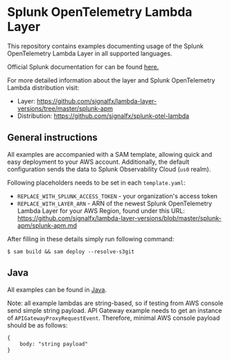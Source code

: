 # Splunk OpenTelemetry Lambda Layer

This repository contains examples documenting usage of the Splunk OpenTelemetry Lambda Layer in all supported languages. 

Official Splunk documentation for can be found [here.](https://docs.splunk.com/Observability/gdi/get-data-in/serverless/aws/splunk-otel-lambda-layer.html#splunk-otel-lambda-layer)

For more detailed information about the layer and Splunk OpenTelemetry Lambda distribution visit:
- Layer: https://github.com/signalfx/lambda-layer-versions/tree/master/splunk-apm
- Distribution: https://github.com/signalfx/splunk-otel-lambda

## General instructions
All examples are accompanied with a SAM template, allowing quick and easy deployment to your AWS account. 
Additionally, the default configuration sends the data to Splunk Observability Cloud (`us0` realm).
 
Following placeholders needs to be set in each `template.yaml`:
- `REPLACE_WITH_SPLUNK_ACCESS_TOKEN` - your organization's access token
- `REPLACE_WITH_LAYER_ARN` - ARN of the newest Splunk OpenTelemetry Lambda Layer for your AWS Region, found under this 
URL: https://github.com/signalfx/lambda-layer-versions/blob/master/splunk-apm/splunk-apm.md 

After filling in these details simply run following command:
```
$ sam build && sam deploy --resolve-s3git
```

## Java
All examples can be found in [Java](./java).

Note: all example lambdas are string-based, so if testing from AWS console send simple string payload. 
API Gateway example needs to get an instance of `APIGatewayProxyRequestEvent`. Therefore, minimal AWS console 
payload should be as follows:
```
{
    body: "string payload"
}
```


